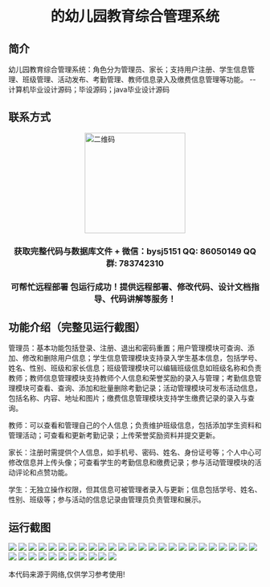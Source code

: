 <p><h1 align="center">的幼儿园教育综合管理系统</h1></p>

## 简介
幼儿园教育综合管理系统：角色分为管理员、家长；支持用户注册、学生信息管理、班级管理、活动发布、考勤管理、教师信息录入及缴费信息管理等功能。    --计算机毕业设计源码；毕设源码；java毕业设计源码


## 联系方式
<img src="https://bs-1329754181.cos.ap-shanghai.myqcloud.com/wx.jpg" alt="二维码" style="display: block; margin: 0 auto;" width="200px">
<p><h3 align="center">获取完整代码与数据库文件 + 微信：bysj5151 QQ: 86050149 QQ群: 783742310</h3></p>
<p><h3 align="center">可帮忙远程部署 包运行成功！提供远程部署、修改代码、设计文档指导、代码讲解等服务！</h3></p>

## 功能介绍（完整见运行截图）
管理员：基本功能包括登录、注册、退出和密码重置；用户管理模块可查询、添加、修改和删除用户信息；学生信息管理模块支持录入学生基本信息，包括学号、姓名、性别、班级和家长信息；班级管理模块可以编辑班级信息如班级名称和负责教师；教师信息管理模块支持教师个人信息和荣誉奖励的录入与管理；考勤信息管理模块可查看、查询、添加和批量删除考勤记录；活动管理模块可发布活动信息，包括名称、内容、地址和图片；缴费信息管理模块支持学生缴费记录的录入与查询。

教师：可以查看和管理自己的个人信息；负责维护班级信息，包括添加学生资料和管理活动；可查看和更新考勤记录；上传荣誉奖励资料并提交更新。

家长：注册时需提供个人信息，如手机号、密码、姓名、身份证号等；个人中心可修改信息并上传头像；可查看学生的考勤信息和缴费记录；参与活动管理模块的活动评论和点赞功能。

学生：无独立操作权限，但其信息可被管理者录入与更新；信息包括学号、姓名、性别、班级等；参与活动的信息记录由管理员负责管理和展示。


## 运行截图
![](https://bs-1329754181.cos.ap-shanghai.myqcloud.com/ssm/KindergartenEducationManagementSystem/img/001.jpg)
![](https://bs-1329754181.cos.ap-shanghai.myqcloud.com/ssm/KindergartenEducationManagementSystem/img/002.jpg)
![](https://bs-1329754181.cos.ap-shanghai.myqcloud.com/ssm/KindergartenEducationManagementSystem/img/003.jpg)
![](https://bs-1329754181.cos.ap-shanghai.myqcloud.com/ssm/KindergartenEducationManagementSystem/img/004.jpg)
![](https://bs-1329754181.cos.ap-shanghai.myqcloud.com/ssm/KindergartenEducationManagementSystem/img/005.jpg)
![](https://bs-1329754181.cos.ap-shanghai.myqcloud.com/ssm/KindergartenEducationManagementSystem/img/006.jpg)
![](https://bs-1329754181.cos.ap-shanghai.myqcloud.com/ssm/KindergartenEducationManagementSystem/img/007.jpg)
![](https://bs-1329754181.cos.ap-shanghai.myqcloud.com/ssm/KindergartenEducationManagementSystem/img/008.jpg)
![](https://bs-1329754181.cos.ap-shanghai.myqcloud.com/ssm/KindergartenEducationManagementSystem/img/009.jpg)
![](https://bs-1329754181.cos.ap-shanghai.myqcloud.com/ssm/KindergartenEducationManagementSystem/img/010.jpg)
![](https://bs-1329754181.cos.ap-shanghai.myqcloud.com/ssm/KindergartenEducationManagementSystem/img/011.jpg)
![](https://bs-1329754181.cos.ap-shanghai.myqcloud.com/ssm/KindergartenEducationManagementSystem/img/012.jpg)
![](https://bs-1329754181.cos.ap-shanghai.myqcloud.com/ssm/KindergartenEducationManagementSystem/img/013.jpg)
![](https://bs-1329754181.cos.ap-shanghai.myqcloud.com/ssm/KindergartenEducationManagementSystem/img/014.jpg)
![](https://bs-1329754181.cos.ap-shanghai.myqcloud.com/ssm/KindergartenEducationManagementSystem/img/015.jpg)
![](https://bs-1329754181.cos.ap-shanghai.myqcloud.com/ssm/KindergartenEducationManagementSystem/img/016.jpg)
![](https://bs-1329754181.cos.ap-shanghai.myqcloud.com/ssm/KindergartenEducationManagementSystem/img/017.jpg)
![](https://bs-1329754181.cos.ap-shanghai.myqcloud.com/ssm/KindergartenEducationManagementSystem/img/018.jpg)
![](https://bs-1329754181.cos.ap-shanghai.myqcloud.com/ssm/KindergartenEducationManagementSystem/img/019.jpg)
![](https://bs-1329754181.cos.ap-shanghai.myqcloud.com/ssm/KindergartenEducationManagementSystem/img/020.jpg)
![](https://bs-1329754181.cos.ap-shanghai.myqcloud.com/ssm/KindergartenEducationManagementSystem/img/021.jpg)
![](https://bs-1329754181.cos.ap-shanghai.myqcloud.com/ssm/KindergartenEducationManagementSystem/img/022.jpg)
![](https://bs-1329754181.cos.ap-shanghai.myqcloud.com/ssm/KindergartenEducationManagementSystem/img/023.jpg)
![](https://bs-1329754181.cos.ap-shanghai.myqcloud.com/ssm/KindergartenEducationManagementSystem/img/024.jpg)
![](https://bs-1329754181.cos.ap-shanghai.myqcloud.com/ssm/KindergartenEducationManagementSystem/img/025.jpg)
![](https://bs-1329754181.cos.ap-shanghai.myqcloud.com/ssm/KindergartenEducationManagementSystem/img/026.jpg)
![](https://bs-1329754181.cos.ap-shanghai.myqcloud.com/ssm/KindergartenEducationManagementSystem/img/027.jpg)
![](https://bs-1329754181.cos.ap-shanghai.myqcloud.com/ssm/KindergartenEducationManagementSystem/img/028.jpg)
![](https://bs-1329754181.cos.ap-shanghai.myqcloud.com/ssm/KindergartenEducationManagementSystem/img/029.jpg)
![](https://bs-1329754181.cos.ap-shanghai.myqcloud.com/ssm/KindergartenEducationManagementSystem/img/030.jpg)
![](https://bs-1329754181.cos.ap-shanghai.myqcloud.com/ssm/KindergartenEducationManagementSystem/img/031.jpg)
![](https://bs-1329754181.cos.ap-shanghai.myqcloud.com/ssm/KindergartenEducationManagementSystem/img/032.jpg)
![](https://bs-1329754181.cos.ap-shanghai.myqcloud.com/ssm/KindergartenEducationManagementSystem/img/033.jpg)
![](https://bs-1329754181.cos.ap-shanghai.myqcloud.com/ssm/KindergartenEducationManagementSystem/img/034.jpg)
![](https://bs-1329754181.cos.ap-shanghai.myqcloud.com/ssm/KindergartenEducationManagementSystem/img/035.jpg)
![](https://bs-1329754181.cos.ap-shanghai.myqcloud.com/ssm/KindergartenEducationManagementSystem/img/036.jpg)

<p>本代码来源于网络,仅供学习参考使用!</p>
